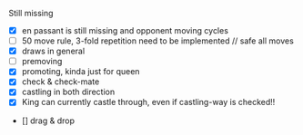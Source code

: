Still missing

- [x] en passant is still missing and opponent moving cycles
- [ ] 50 move rule, 3-fold repetition need to be implemented // safe all moves
- [x] draws in general
- [ ] premoving
- [x] promoting, kinda just for queen
- [x] check & check-mate
- [x] castling in both direction
- [x] King can currently castle through, even if castling-way is checked!!
- [] drag & drop
